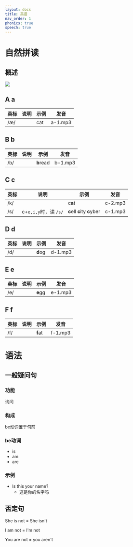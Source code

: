 ```yaml
---
layout: docs
title: 英语
nav_order: 1
phonics: true
speech: true
---
```

# 自然拼读

## 概述

![](https://cdn.jsdelivr.net/gh/guosonglu/images@master/blog-img/202110221725106.png)

## A a


| 英标 | 说明 | 示例    | 发音    |
| ------ | ------ | --------- | --------- |
| /æ/ |      | cat | a-1.mp3 |

## B b


| 英标 | 说明 | 示例      | 发音    |
| ------ | ------ | ----------- | --------- |
| /b/  |      | **b**read | b-1.mp3 |

## C c


| 英标 | 说明                  | 示例                        | 发音    |
| ------ | ----------------------- | ----------------------------- | --------- |
| /k/  |                       | c**a**t                     | c-2.mp3 |
| /s/  | c+`e,i,y`时，读 `/s/` | **c**ell **c**ity **c**yber | c-1.mp3 |

## D d


| 英标 | 说明 | 示例    | 发音    |
| ------ | ------ | --------- | --------- |
| /d/  |     | **d**og | d-1.mp3 |


## E e

| 英标 | 说明 | 示例    | 发音    |
| ------ | ------ | --------- | --------- |
| /e/  |     | **e**gg | e-1.mp3 |

## F f

| 英标 | 说明 | 示例    | 发音    |
| ------ | ------ | --------- | --------- |
| /f/  |     | **f**at | f-1.mp3 |

# 语法

## 一般疑问句

### 功能

询问

### 构成

be动词置于句前

### be动词
- is
- am
- are

### 示例

- Is this your name?
  - 这是你的名字吗

## 否定句

She is not  = She isn't

I am not = I'm not 

You are not = you aren't
